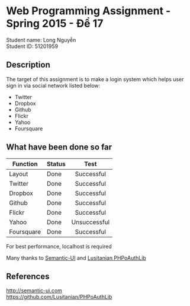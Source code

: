 # Web Programming Assignment - Spring 2015 - Đề 17

Student name: Long Nguyễn  
Student ID: 51201959

## Description

The target of this assignment is to make a login system which helps user sign in via social network listed below:

+ Twitter
+ Dropbox
+ Github
+ Flickr
+ Yahoo
+ Foursquare

## What have been done so far

| Function       | Status  | Test		  |
| -------------- |:--------|:------------:|
| Layout      	 | Done	   | Successful   |
| Twitter      	 | Done	   | Successful   |
| Dropbox      	 | Done	   | Successful   |
| Github 		 | Done	   | Successful   |
| Flickr 		 | Done	   | Successful   |
| Yahoo 		 | Done	   | Unsuccessful |
| Foursquare 	 | Done	   | Successful   |

For best performance, localhost is required

Many thanks to [Semantic-UI](http://semantic-ui.com/ "Semantic-UI") and [Lusitanian PHPoAuthLib](https://github.com/Lusitanian/PHPoAuthLib "PHPoAuthLib")

## References

http://semantic-ui.com  
https://github.com/Lusitanian/PHPoAuthLib

